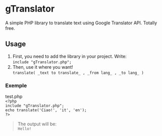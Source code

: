 # gTranslator
A simple PHP library to translate text using Google Translator API. Totally free.
## Usage
1. First, you need to add the library in your project. Write:   
`include "gTranslator.php";` 
2. Then, use it where you want!  
`translate( _text to translate_ , _from lang_ , _to lang_ )`  
### Exemple
test.php   
`<?php`  
`include "gTranslator.php";`  
`echo translate('Ciao!', 'it', 'en');`  
`?>`  
> The output will be:  
> `Hello!`  
